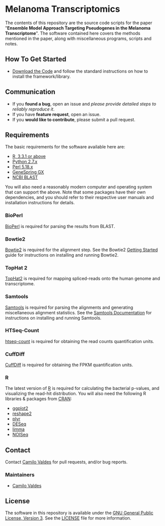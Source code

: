 # Melanoma Transcriptomics

The contents of this repository are the source code scripts for the paper "**Ensemble Model Approach Targeting Pseudogenes in the Melanoma Transcriptome**".  The software contained here covers the methods mentioned in the paper, along with miscellaneous programs, scripts and notes.


## How To Get Started

- [Download the Code](https://github.com/ccs-bio/melanoma-transcriptomics) and follow the standard instructions on how to install the framework/library.

## Communication

- If you **found a bug**, open an issue and _please provide detailed steps to reliably reproduce it_.
- If you have **feature request**, open an issue.
- If you **would like to contribute**, please submit a pull request.

## Requirements

The basic requirements for the software available here are:

- [R, 3.3.1 or above](https://www.r-project.org/)
- [Python 2.7.x](https://www.python.org/)
- [Perl 5.18.x](https://www.perl.org/)
- [GeneSpring GX](http://www.genomics.agilent.com/en/Microarray-Data-Analysis-Software/GeneSpring-GX/?cid=AG-PT-130&tabId=AG-PR-1061)
- [NCBI BLAST](https://blast.ncbi.nlm.nih.gov/Blast.cgi)

You will also need a reasonably modern computer and operating system that can support the above.  Note that some packages have their own dependencies, and you should refer to their respective user manuals and installation instructions for details.

### BioPerl
[BioPerl](http://bioperl.org/) is required for parsing the results from BLAST.

### Bowtie2

[Bowtie2](http://bowtie-bio.sourceforge.net/bowtie2/index.shtml) is required for the alignment step.  See the Bowtie2 [Getting Started](http://bowtie-bio.sourceforge.net/bowtie2/manual.shtml#getting-started-with-bowtie-2-lambda-phage-example) guide for instructions on installing and running Bowtie2.

###	TopHat 2
[TopHat2](http://ccb.jhu.edu/software/tophat/index.shtml) is required for mapping spliced-reads onto the human genome and transcriptome.

### Samtools

[Samtools](http://www.htslib.org/) is required for parsing the alignments and generating miscellaneous alignment statistics.  See the [Samtools Documentation](http://www.htslib.org/doc/) for instructions on installing and running Samtools.

### HTSeq-Count
[htseq-count](http://www-huber.embl.de/HTSeq/doc/count.html) is required for obtaining the read counts quantification units.

### CuffDiff
[CuffDiff](http://cole-trapnell-lab.github.io/cufflinks/cuffdiff/) is required for obtaining the FPKM quantification units.

### R

The latest version of [R](http://www.r-project.org/) is required for calculating the bacterial p-values, and visualizing the read-hit distribution.  You will also need the following R libraries & packages from [CRAN](http://cran.r-project.org/):

- [ggplot2](http://ggplot2.org/)
- [reshape2](http://cran.r-project.org/web/packages/reshape2/index.html)
- [plyr](http://cran.r-project.org/web/packages/plyr/index.html)
- [DESeq](http://bioconductor.org/packages/release/bioc/html/DESeq.html)
- [limma](https://bioconductor.org/packages/release/bioc/html/limma.html)
- [NOISeq](https://www.bioconductor.org/packages/release/bioc/html/NOISeq.html)



## Contact

Contact [Camilo Valdes](mailto:cvaldes3@miami.edu) for pull requests, and/or bug reports.

### Maintainers

- [Camilo Valdes](mailto:cvaldes3@miami.edu)


## License

The software in this repository is available under the [GNU General Public License, Version 3](https://github.com/ccs-bio/melanoma-transcriptomics/blob/master/LICENSE).  See the [LICENSE](https://github.com/ccs-bio/melanoma-transcriptomics/blob/master/LICENSE) file for more information.
